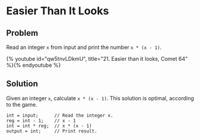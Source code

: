 # Easier Than It Looks

## Problem

Read an integer `x` from input and print the number `x * (x - 1)`.

{% youtube id="qw5tnvLDkmU", title="21. Easier than it looks, Comet 64" %}{% endyoutube %}

## Solution

Given an integer `x`, calculate `x * (x - 1)`. This solution is optimal,
according to the game.

```
int = input;      // Read the integer x.
reg = int - 1;    // x - 1
int = int * reg;  // x * (x - 1)
output = int;     // Print result.
```
